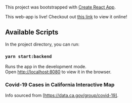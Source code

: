 This project was bootstrapped with [Create React App](https://github.com/facebook/create-react-app).

This web-app is live! Checkout out [this link](https://ca-covid-visuals.herokuapp.com/) to view it online!
## Available Scripts

In the project directory, you can run:

### `yarn start:backend`

Runs the app in the development mode.<br />
Open [http://localhost:8080](http://localhost:8080) to view it in the browser.

### Covid-19 Cases in California Interactive Map

Info sourced from [https://data.ca.gov/group/covid-19].
